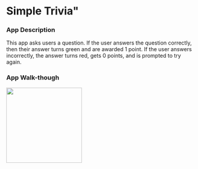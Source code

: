# Simple Trivia"

### App Description
This app asks users a question. If the user answers the question correctly, then their answer turns green and are awarded 1 point. If the user answers incorrectly, the answer turns red, gets 0 points, and is prompted to try again.


### App Walk-though
<img src="http://g.recordit.co/o3QM0jInL4.gif" width=200><br>
